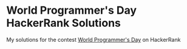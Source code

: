 # World Programmer's Day HackerRank Solutions

My solutions for the contest [World Programmer's Day](https://www.hackerrank.com/contests/programmersday) on HackerRank